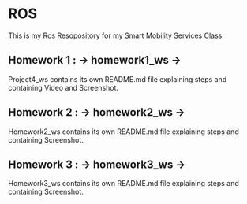 # ROS

This is my Ros Resopository for my Smart Mobility Services Class

## Homework 1 : -> homework1_ws -> 
Project4_ws contains its own README.md file explaining steps and containing Video and Screenshot.

## Homework 2 : -> homework2_ws -> 
Homework2_ws contains its own README.md file explaining steps and containing Screenshot.

## Homework 3 : -> homework3_ws -> 
Homework3_ws contains its own README.md file explaining steps and containing Screenshot.
